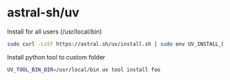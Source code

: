 # astral-sh/uv

Install for all users (/usr/local/bin)

```bash
sudo curl -LsSf https://astral.sh/uv/install.sh | sudo env UV_INSTALL_DIR="/usr/local/bin/" sh
```

Install python tool to custom folder

```bash
UV_TOOL_BIN_DIR=/usr/local/bin uv tool install foo
```
